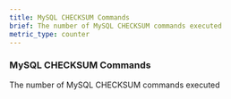 ```yaml
---
title: MySQL CHECKSUM Commands
brief: The number of MySQL CHECKSUM commands executed
metric_type: counter
---
```

### MySQL CHECKSUM Commands

The number of MySQL CHECKSUM commands executed
